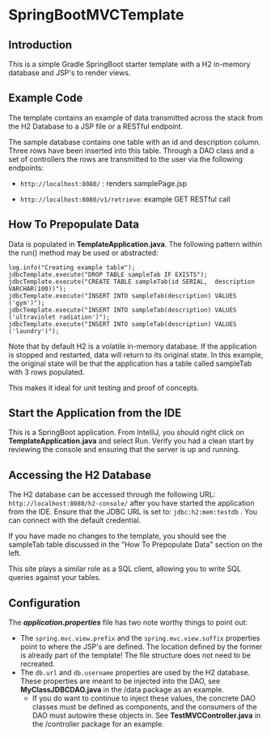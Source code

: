 # SpringBootMVCTemplate

## Introduction
This is a simple Gradle SpringBoot starter template with a H2 in-memory database and JSP's to render views.

## Example Code
The template contains an example of data transmitted across the stack from the H2 Database to a JSP file or a RESTful endpoint. 

The sample database contains one table with an id and description column. Three rows have been inserted into this table.
Through a DAO class and a set of controllers the rows are transmitted to the user via the following endpoints:

* ```http://localhost:8080/``` : renders samplePage.jsp

* ```http://localhost:8080/v1/retrieve```: example GET RESTful call

## How To Prepopulate Data
Data is populated in **TemplateApplication.java**. The following pattern within the run() method may be used or abstracted:

```
log.info("Creating example table");
jdbcTemplate.execute("DROP TABLE sampleTab IF EXISTS");
jdbcTemplate.execute("CREATE TABLE sampleTab(id SERIAL,  description VARCHAR(100))");
jdbcTemplate.execute("INSERT INTO sampleTab(description) VALUES ('gym')");
jdbcTemplate.execute("INSERT INTO sampleTab(description) VALUES ('ultraviolet radiation')");
jdbcTemplate.execute("INSERT INTO sampleTab(description) VALUES ('laundry')");
```

Note that by default H2 is a volatile in-memory database. If the application is stopped and restarted, data will return to its original state. In this example, the original state will be that the application has a table called sampleTab with 3 rows populated.

This makes it ideal for unit testing and proof of concepts.

## Start the Application from the IDE

This is a SpringBoot application. From IntelliJ, you should right click on **TemplateApplication.java** and select Run. Verify you had a clean start by reviewing the console and ensuring that the server is up and running.

## Accessing the H2 Database

The H2 database can be accessed through the following URL: ```http://localhost:8080/h2-console/``` after you have started the application from the IDE. Ensure that the JDBC URL is set to: ```jdbc:h2:mem:testdb``` . You can connect with the default credential.

If you have made no changes to the template, you should see the sampleTab table discussed in the "How To Prepopulate Data" section on the left. 

This site plays a similar role as a SQL client, allowing you to write SQL queries against your tables.

## Configuration
The ***application.properties*** file has two note worthy things to point out:
* The ```spring.mvc.view.prefix``` and the ```spring.mvc.view.suffix``` properties point to where the JSP's are defined. The location defined by the former is already part of the template! The file structure does not need to be recreated.
* The ```db.url``` and ```db.username``` properties are used by the H2 database. These properties are meant to be injected into the DAO, see **MyClassJDBCDAO.java** in the /data package as an example.
  * If you do want to continue to inject these values, the concrete DAO classes must be defined as components, and the consumers of the DAO must autowire these objects in. See **TestMVCController.java** in the /controller package for an example.



